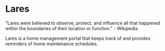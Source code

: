 ﻿# Lares

"Lares were believed to observe, protect, and influence all that happened within the boundaries of their location or function." - Wikipedia

Lares is a home management portal that keeps track of and provides reminders of home maintenance schedules.